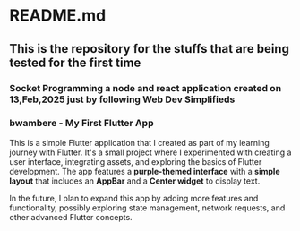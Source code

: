 # README.md
## This is the repository for the stuffs that are being tested for the first time



### **Socket Programming**  a node and react application created on 13,Feb,2025 just by following Web Dev Simplifieds
### **bwambere** - My First Flutter App

This is a simple Flutter application that I created as part of my learning journey with Flutter. It's a small project where I experimented with creating a user interface, integrating assets, and exploring the basics of Flutter development. The app features a **purple-themed interface** with a **simple layout** that includes an **AppBar** and a **Center widget** to display text.

In the future, I plan to expand this app by adding more features and functionality, possibly exploring state management, network requests, and other advanced Flutter concepts.

